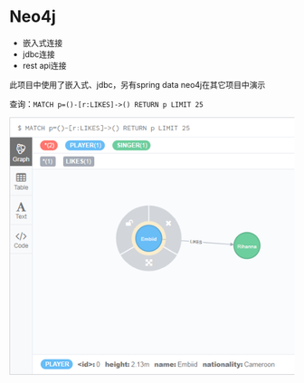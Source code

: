 # Neo4j

- 嵌入式连接
- jdbc连接
- rest api连接

此项目中使用了嵌入式、jdbc，另有spring data neo4j在其它项目中演示

查询：`MATCH p=()-[r:LIKES]->() RETURN p LIMIT 25`

![demo](./20180517175546.png)